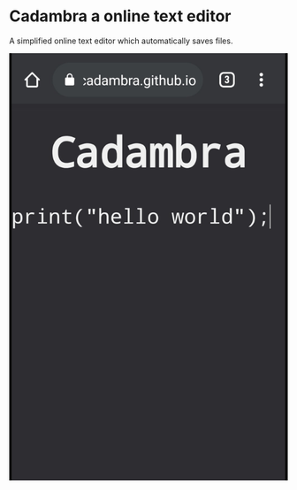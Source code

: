 # Cadambra a online text editor

A simplified online text editor which automatically saves files.


![Cadambra](./Cadambra.jpg)
